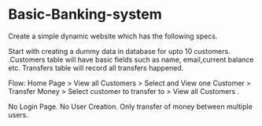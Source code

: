 # Basic-Banking-system
Create a simple dynamic website which has the following specs.

Start with creating a dummy data in database for upto 10 customers. .Customers table will have basic fields such as name, email,current balance etc. Transfers table will record all transfers happened.

Flow: Home Page > View all Customers > Select and View one Customer > Transfer Money > Select customer to transfer to > View all Customers .

No Login Page. No User Creation. Only transfer of money between multiple users.


